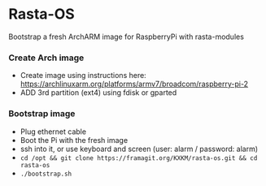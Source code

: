 # Rasta-OS

Bootstrap a fresh ArchARM image for RaspberryPi with rasta-modules


### Create Arch image
- Create image using instructions here: https://archlinuxarm.org/platforms/armv7/broadcom/raspberry-pi-2
- ADD 3rd partition (ext4) using fdisk or gparted

### Bootstrap image
- Plug ethernet cable
- Boot the Pi with the fresh image
- ssh into it, or use keyboard and screen (user: alarm / password: alarm)
- `cd /opt && git clone https://framagit.org/KXKM/rasta-os.git && cd rasta-os`
- `./bootstrap.sh`
  

